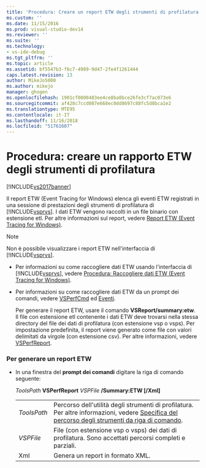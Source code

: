 ```yaml
---
title: 'Procedura: Creare un report ETW degli strumenti di profilatura | Microsoft Docs'
ms.custom: ''
ms.date: 11/15/2016
ms.prod: visual-studio-dev14
ms.reviewer: ''
ms.suite: ''
ms.technology:
- vs-ide-debug
ms.tgt_pltfrm: ''
ms.topic: article
ms.assetid: bf5547b3-f6c7-4989-9d47-2fe4f1261444
caps.latest.revision: 13
author: MikeJo5000
ms.author: mikejo
manager: ghogen
ms.openlocfilehash: 1901cf0800483ee4ce8ba0bce26fe3cf7ac073e6
ms.sourcegitcommit: af428c7ccd007e668ec0dd8697c88fc5d8bca1e2
ms.translationtype: MTE95
ms.contentlocale: it-IT
ms.lasthandoff: 11/16/2018
ms.locfileid: "51761607"
---
```

# <a name="how-to-create-a-profiling-tools-etw-report"></a>Procedura: creare un rapporto ETW degli strumenti di profilatura
[!INCLUDE[vs2017banner](../includes/vs2017banner.md)]

Il report ETW (Event Tracing for Windows) elenca gli eventi ETW registrati in una sessione di prestazioni degli strumenti di profilatura di [!INCLUDE[vsprvs](../includes/vsprvs-md.md)]. I dati ETW vengono raccolti in un file binario con estensione etl. Per altre informazioni sul report, vedere [Report ETW (Event Tracing for Windows)](../profiling/event-tracing-for-windows-etw-report.md).  
  
> [!NOTE]
>  Non è possibile visualizzare i report ETW nell'interfaccia di [!INCLUDE[vsprvs](../includes/vsprvs-md.md)].  
  
- Per informazioni su come raccogliere dati ETW usando l'interfaccia di [!INCLUDE[vsprvs](../includes/vsprvs-md.md)], vedere [Procedura: Raccogliere dati ETW (Event Tracing for Windows)](../profiling/how-to-collect-event-tracing-for-windows-etw-data.md).  
  
- Per informazioni su come raccogliere dati ETW da un prompt dei comandi, vedere [VSPerfCmd](../profiling/vsperfcmd.md) ed [Eventi](../profiling/events-vsperfcmd.md).  
  
  Per generare il report ETW, usare il comando **VSReport/summary:etw**. Il file con estensione etl contenente i dati ETW deve trovarsi nella stessa directory del file dei dati di profilatura (con estensione vsp o vsps). Per impostazione predefinita, il report viene generato come file con valori delimitati da virgole (con estensione csv). Per altre informazioni, vedere [VSPerfReport](../profiling/vsperfreport.md).  
  
### <a name="to-generate-an-etw-report"></a>Per generare un report ETW  
  
-   In una finestra del **prompt dei comandi** digitare la riga di comando seguente:  
  
     *ToolsPath* **VSPerfReport** *VSPFile*  **/Summary:ETW [/Xml]**  
  
    |||  
    |-|-|  
    |*ToolsPath*|Percorso dell'utilità degli strumenti di profilatura. Per altre informazioni, vedere [Specifica del percorso degli strumenti da riga di comando](../profiling/specifying-the-path-to-profiling-tools-command-line-tools.md).|  
    |*VSPFile*|File (con estensione vsp o vsps) dei dati di profilatura. Sono accettati percorsi completi e parziali.|  
    |Xml|Genera un report in formato XML.|



